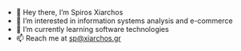 - 👋 Hey there, I’m Spiros Xiarchos
- 👀 I’m interested in information systems analysis and e-commerce
- 🌱 I’m currently learning software technologies
- 📫 Reach me at sp@xiarchos.gr 
